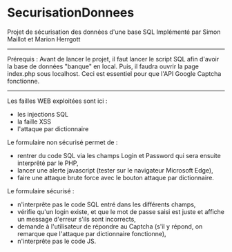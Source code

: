 # SecurisationDonnees
Projet de sécurisation des données d'une base SQL 
Implémenté par Simon Maillot et Marion Herrgott

---- 

Prérequis : 
Avant de lancer le projet, il faut lancer le script SQL afin d'avoir la base de données "banque" en local. 
Puis, il faudra ouvrir la page index.php sous localhost.
Ceci est essentiel pour que l'API Google Captcha fonctionne. 

----

Les failles WEB exploitées sont ici : 
- les injections SQL 
- la faille XSS
- l'attaque par dictionnaire

Le formulaire non sécurisé permet de : 
- rentrer du code SQL via les champs Login et Password qui sera ensuite interprêté par le PHP,
- lancer une alerte javascript <script> alert("Hello !"); </script> (tester sur le navigateur Microsoft Edge),
- faire une attaque brute force avec le bouton attaque par dictionnaire.

Le formulaire sécurisé : 
- n'interprête pas le code SQL entré dans les différents champs,
- vérifie qu'un login existe, et que le mot de passe saisi est juste et affiche un message d'erreur s'ils sont incorrects,
- demande à l'utilisateur de répondre au Captcha (s'il y répond, on remarque que l'attaque par dictionnaire fonctionne),
- n'interprête pas le code JS. 


